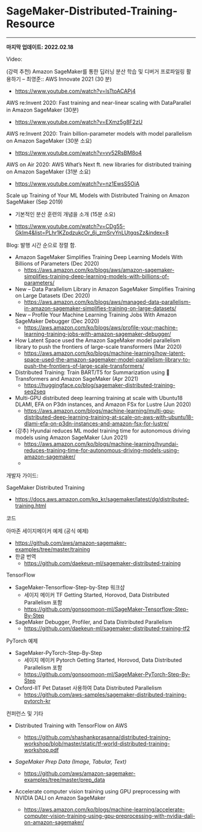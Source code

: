 
# SageMaker-Distributed-Training-Resource
---

**마지막 업데이트: 2022.02.18**

Video:

(강력 추천) Amazon SageMaker를 통한 딥러닝 분산 학습 및 디버거 프로파일링 활용하기 – 최영준:: AWS Innovate 2021 (30 분)

* https://www.youtube.com/watch?v=lsTtoACAPj4

AWS re:Invent 2020: Fast training and near-linear scaling with DataParallel in Amazon SageMaker (30분)

* https://www.youtube.com/watch?v=EXmz5g8F2zU

AWS re:Invent 2020: Train billion-parameter models with model parallelism on Amazon SageMaker (30분 소요)

* https://www.youtube.com/watch?v=vv52RsBM8o4

AWS on Air 2020: AWS What’s Next ft. new libraries for distributed training on Amazon SageMaker (31분 소요)

* https://www.youtube.com/watch?v=nz1EwsS5OiA

Scale up Training of Your ML Models with Distributed Training on Amazon SageMaker (Sep 2019)

* 기본적인 분산 훈련의 개념을 소개 (15분 소요)

* https://www.youtube.com/watch?v=CDg55-GkIm4&list=PLhr1KZpdzukcOr_6j_zmSrvYnLUtgqsZz&index=8



Blog:  발행 시간 순으로 정렬 함.

* Amazon SageMaker Simplifies Training Deep Learning Models With Billions of Parameters (Dec 2020)
    * https://aws.amazon.com/ko/blogs/aws/amazon-sagemaker-simplifies-training-deep-learning-models-with-billions-of-parameters/
* New – Data Parallelism Library in Amazon SageMaker Simplifies Training on Large Datasets (Dec 2020)
    * https://aws.amazon.com/ko/blogs/aws/managed-data-parallelism-in-amazon-sagemaker-simplifies-training-on-large-datasets/
* New – Profile Your Machine Learning Training Jobs With Amazon SageMaker Debugger (Dec 2020)
    * https://aws.amazon.com/ko/blogs/aws/profile-your-machine-learning-training-jobs-with-amazon-sagemaker-debugger/
* How Latent Space used the Amazon SageMaker model parallelism library to push the frontiers of large-scale transformers (Mar 2020)
    * https://aws.amazon.com/ko/blogs/machine-learning/how-latent-space-used-the-amazon-sagemaker-model-parallelism-library-to-push-the-frontiers-of-large-scale-transformers/
* Distributed Training: Train BART/T5 for Summarization using 🤗 Transformers and Amazon SageMaker (Apr 2021)
    * https://huggingface.co/blog/sagemaker-distributed-training-seq2seq
* Multi-GPU distributed deep learning training at scale with Ubuntu18 DLAMI, EFA on P3dn instances, and Amazon FSx for Lustre (Jun 2020)
    * https://aws.amazon.com/blogs/machine-learning/multi-gpu-distributed-deep-learning-training-at-scale-on-aws-with-ubuntu18-dlami-efa-on-p3dn-instances-and-amazon-fsx-for-lustre/
* (강추) Hyundai reduces ML model training time for autonomous driving models using Amazon SageMaker (Jun 2021)
    * https://aws.amazon.com/ko/blogs/machine-learning/hyundai-reduces-training-time-for-autonomous-driving-models-using-amazon-sagemaker/
    * 

개발자 가이드:

SageMaker Distributed Training

* https://docs.aws.amazon.com/ko_kr/sagemaker/latest/dg/distributed-training.html



코드

아마존 세이지메이커 예제 (공식 예제)

* https://github.com/aws/amazon-sagemaker-examples/tree/master/training
* 한글 번역
    * https://github.com/daekeun-ml/sagemaker-distributed-training


TensorFlow 

* SageMaker-Tensorflow-Step-by-Step 워크샵 
    * 세이지 메이커 TF Getting Started, Horovod, Data Distributed Parallelism 포함
    * https://github.com/gonsoomoon-ml/SageMaker-Tensorflow-Step-By-Step
* SageMaker Debugger, Profiler, and Data Distributed Parallelism
    *  https://github.com/daekeun-ml/sagemaker-distributed-training-tf2


PyTorch 예제 

* SageMaker-PyTorch-Step-By-Step
    * 세이지 메이커 Pytorch Getting Started, Horovod, Data Distributed Parallelism 포함
    * https://github.com/gonsoomoon-ml/SageMaker-PyTorch-Step-By-Step
* Oxford-IIT Pet Dataset 사용하여 Data Distributed Parallelism 
    * https://github.com/aws-samples/sagemaker-distributed-training-pytorch-kr



컨퍼런스 및 기타

* Distributed Training with TensorFlow on AWS
    * https://github.com/shashankprasanna/distributed-training-workshop/blob/master/static/tf-world-distributed-training-workshop.pdf
* *SageMaker Prep Data (Image, Tabular, Text)*
    * https://github.com/aws/amazon-sagemaker-examples/tree/master/prep_data
* Accelerate computer vision training using GPU preprocessing with NVIDIA DALI on Amazon SageMaker

    * https://aws.amazon.com/ko/blogs/machine-learning/accelerate-computer-vision-training-using-gpu-preprocessing-with-nvidia-dali-on-amazon-sagemaker/

